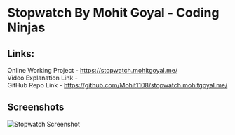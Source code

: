 # Stopwatch By Mohit Goyal - Coding Ninjas <br>
## Links: <br>
Online Working Project - https://stopwatch.mohitgoyal.me/<br>
Video Explanation Link  - <br>
GitHub Repo Link - https://github.com/Mohit1108/stopwatch.mohitgoyal.me/ <br>

## Screenshots <br>
  <img src="https://github.com/Mohit1108/stopwatch.mohitgoyal.me/blob/main/assets/screenshot-stopwatch.jpg?raw=true" alt="Stopwatch Screenshot" srcset="">
<br>
